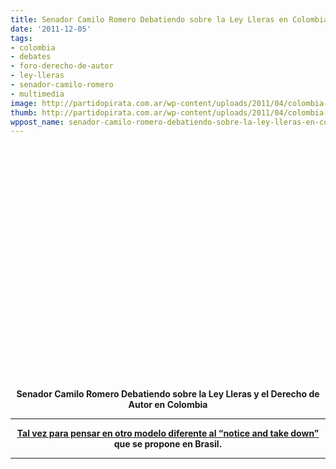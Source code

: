 ```yaml
---
title: Senador Camilo Romero Debatiendo sobre la Ley Lleras en Colombia
date: '2011-12-05'
tags:
- colombia
- debates
- foro-derecho-de-autor
- ley-lleras
- senador-camilo-romero
- multimedia
image: http://partidopirata.com.ar/wp-content/uploads/2011/04/colombia-map.jpg
thumb: http://partidopirata.com.ar/wp-content/uploads/2011/04/colombia-map-150x150.jpg
wppost_name: senador-camilo-romero-debatiendo-sobre-la-ley-lleras-en-colombia
---
```


<center>
<object style="height: 390px; width: 640px;" width="640" height="360" classid="clsid:d27cdb6e-ae6d-11cf-96b8-444553540000" codebase="http://download.macromedia.com/pub/shockwave/cabs/flash/swflash.cab#version=6,0,40,0"><param name="allowFullScreen" value="true" /><param name="allowScriptAccess" value="always" /><param name="src" value="https://www.youtube.com/v/HXiwJXSJ2L8?version=3&amp;feature=player_detailpage" /><param name="allowfullscreen" value="true" /><param name="allowscriptaccess" value="always" /><embed style="height: 390px; width: 640px;" width="640" height="360" type="application/x-shockwave-flash" src="https://www.youtube.com/v/HXiwJXSJ2L8?version=3&amp;feature=player_detailpage" allowFullScreen="true" allowScriptAccess="always" allowfullscreen="true" allowscriptaccess="always" /></object>
<strong></strong></center><center></center><center><strong>Senador Camilo Romero Debatiendo sobre la Ley Lleras y el Derecho de Autor en Colombia</strong></center>

<hr />
<p style="text-align: center;"><strong><a href="http://partidopirata.com.ar/2510/brasil-nueva-ley-de-derechos-de-autor-retroceso">Tal vez para pensar en otro modelo diferente al “notice and take down”</a> que se propone en Brasil.</strong></p>


<hr />
